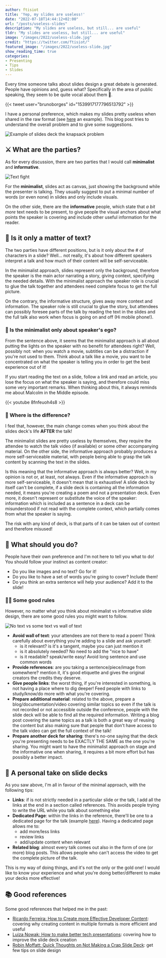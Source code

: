 ```yaml
---
author: ftisiot
title: 'Yep, my slides are useless!'
date: "2022-07-18T14:44:12+02:00"
url: "/posts/useless-slides"
description: "My slides are useless, but still... are useful"
tldr: "My slides are useless, but still... are useful"
image: "/images/2022/useless-slide.jpg"
credit: "https://twitter.com/ftisiot/"
featured_image: "/images/2022/useless-slide.jpg"
show_reading_time: true
categories:
- Presenting
- Tips
- Slides
---
```


Every time someone talks about slides design a great debate is generated. People have opinions and, guess what? Specifically in the area of public speaking, they seem to be quite vocal about them 🤣. 

<!--more-->

{{< tweet user="brunoborges" id="1539917177796513792" >}}

I have a personal preference, which makes my slides pretty useless when shared in the raw format (see [here](/slides/knapsack-problem-pg/knapsack.pdf) an example). This blog post tries to understand the overall problem and to give some suggestions.

![Example of slides deck the knapsack problem](/images/2022/slides-example.jpg)

## ⚔️ What are the parties?

As for every discussion, there are two parties that I would call **minimalist** and **informative**. 

![Text fight](/images/2022/slides-text-fight.jpg)

For the **minimalist**, slides act as canvas, just showing the background while the presenter is talking. They usually suggest to put a minimal number of words (or even none) in slides and only include visuals.

On the other side, there are the **informative** people, which state that *a bit more* text needs to be present, to give people the visual anchors about what points the speaker is covering and include other useful information for the reader.

## 📜 Is it only a matter of text?

The two parties have different positions, but is it only about the # of characters in a slide? Well... not really, it's about how different speakers interpret a talk and how much of their content will be self-serviceable.

In the minimalist approach, slides represent only the background, therefore the speaker is the main actor narrating a story, giving context, specifying the needed details. With the minimalist approach the speaker role is crucial to glue the talk together and attendees need complete focus to get the full picture. 

On the contrary, the informative structure, gives away more context and information. The speaker role is still crucial to glue the story, but attendees can possibly foresee parts of the talk by reading the text in the slides and the full talk also work when focus is going on and off (Hi mobile phone!).

### 🎤 Is the minimalist only about speaker's ego? 

From the sentence above, it seems that the minimalist approach is all about putting the lights on the speaker with no benefit for attendees right? 
Well, possibly not: when you watch a movie, subtitles can be a distraction if you're not used to them. Think about a talk like a movie, you want to be concentrated on what the speaker is telling you in order to get the best experience out of it!

If you start reading the text on a slide, follow a link and read an article, you lose the focus on what the speaker is saying, and therefore could miss some very important remarks. When thinking about this, it always reminds me about Malcolm in the Middle episode.

{{< youtube 8fnfeuoh4s8 >}}


### 👀 Where is the difference? 

I feel that, however, the main change comes when you think about the slides deck's life **AFTER** the talk! 

The minimalist slides are pretty useless by themselves, they require the attendee to watch the talk video (if available) or some other accompanying material. On the other side, the informative approach probably produces a more self-serviceable material, with people being able to grasp the talk content by scanning the text in the slides.

Is this meaning that the informative approach is always better? Well, in my opinion is not or, at least, not always. Even if the informative approach is more self-serviceable, it doesn't mean that is exhaustive! A slide deck by itself can't be complete, if a slide deck is containing all the information needed, it means you're creating a poem and not a presentation deck. Even more, it doesn't represent or substitute the voice of the speaker: information which is included as a sentence in a deck can be misunderstood if not read with the complete context, which partially comes from what the speaker is saying.

The risk with any kind of deck, is that parts of it can be taken out of context and therefore misused!

## 🧭 What should you do? 

People have their own preference and I'm not here to tell you what to do! You should follow your instinct as content creator:
* Do you like images and no text? Go for it!
* Do you like to have a set of words you're going to cover? Include them!
* Do you think an extra sentence will help your audience? Add it to the slide!

### 💁‍♂️ Some good rules 

However, no matter what you think about minimalist vs informative slide design, there are some good rules you might want to follow.

![No text vs some text vs wall of text](/images/2022/slides-text.jpg)

* **Avoid wall of text**: your attendees are not there to read a poem! Think carefully about everything you're adding to a slide and ask yourself:
    * is it relevant? is it's a tangent, maybe you can just mention it
    * is it absolutely needed? No need to add the "nice to have"
    * is it readable? speak/write easy! Avoid long sentence and use common words
* **Provide references**: are you taking a sentence/piece/image from somewhere? mention it, it's good etiquette and gives the original creators the credits they deserve.
* **Give people links**: the worst thing, if you're interested in something, is not having a place where to dig deeper! Feed people with links to study/know/do more with what you're covering.
* **Prepare additional material**: related to the above, prepare a blog/documentation/video covering similar topics so even if the talk is not recorded or not accessible outside the conference, people with the slide deck will be able to find all the required information. Writing a blog post covering the same topics as a talk is both a great way of reusing the content but also making sure that people that don't have access to the talk video can get the full context of the talk! 
* **Prepare another deck for sharing**: there's no-one saying that the deck you're presenting needs to be EXACTLY THE SAME as the one you're sharing. You might want to have the minimalist approach on stage and the informative one when sharing, it requires a bit more effort but has possibly a better impact.


## 🤙 A personal take on slide decks

As you saw above, I'm all in favour of the minimal approach, with the following tips:

* **Links**: if is not strictly needed in a particular slide or the talk, I add all the links at the end in a section called references. This avoids people trying to write the URL while you talk about something else
* **Dedicated Page**: within the links in the reference, there'll be one to a dedicated page for the talk (example [here](/talks/knapsack-problem-pg)). Having a dedicated page allows me to:
    * add more/less links
    * review links
    * add/update content when relevant
* **Related blog**: almost every talk comes out also in the form of one (or more) blog posts. This allows people who can't access the video to get the complete picture of the talk.

This is my way of doing things, and it's not the only or the gold one! I would like to know your experience and what you're doing better/different to make your decks more effective!

## 📚 Good references

Some good references that helped me in the past:

* [Ricardo Ferreira: How to Create more Effective Developer Content](https://riferrei.com/how-to-create-more-effective-developer-content/): covering why creating content in multiple formats is more efficient and useful
* [Luiza Nowak: How to make better tech presentations](https://www.youtube.com/watch?v=c-EKca0Xid8&ab_channel=Qualogy%3Aqualityininformationtechnology): covering how to improve the slide deck creation
* [Robin Moffatt: Quick Thoughts on Not Making a Crap Slide Deck](https://rmoff.net/2019/03/19/quick-thoughts-on-not-making-a-crap-slide-deck/): get few tips on slide design